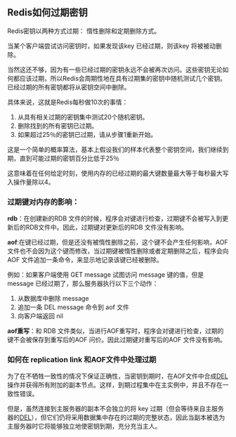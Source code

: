 ##  Redis如何过期密钥

Redis密钥以两种方式过期： 惰性删除和定期删除方式。

当某个客户端尝试访问密钥时，如果发现该key 已经过期，则该key 将被被动删除。

当然这还不够，因为有一些已经过期的密钥永远不会被再次访问。这些密钥无论如何都应该过期，所以Redis会周期性地在具有过期集的密钥中随机测试几个密钥。已经过期的所有密钥都将从密钥空间中删除。

具体来说，这就是Redis每秒做10次的事情：

1. 从具有相关过期的密钥集中测试20个随机密钥。
2. 删除找到的所有密钥已过期。
3. 如果超过25％的密钥已过期，请从步骤1重新开始。

这是一个简单的概率算法，基本上假设我们的样本代表整个密钥空间，我们继续到期，直到可能过期的密钥百分比低于25％

这意味着在任何给定时刻，使用内存的已经过期的最大键数量最大等于每秒最大写入操作量除以4。

### 过期键对内存的影响：

**rdb**：在创建新的RDB 文件的时候，程序会对键进行检查，过期键不会被写入到更新后的RDB文件中。因此，过期键对更新后的RDB 文件没有影响。

**aof**:在键已经过期，但是还没有被惰性删除之前，这个键不会产生任何影响，AOF 文件也不会因为这个键而修改，当过期键被惰性删除或者定期删除之后，程序会向AOF 文件追加一条命令，来显示地记录该键已经被删除。

例如：如果客户端使用 GET message 试图访问 message 键的值，但是 message 已经过期了，那么服务器执行以下三个动作：

1. 从数据库中删除 message 
2. 追加一条 DEL message 命令到 aof 文件
3. 向客户端返回 nil

**aof重写**：和 RDB 文件类似，当进行AOF重写时，程序会对键进行检查，过期的键不会被保存到重写后的AOF 问价。因此过期键对重写后的AOF 文件没有影响。



### 如何在 replication link 和AOF文件中处理过期

为了在不牺牲一致性的情况下保证正确性，当密钥到期时，在AOF文件中合成[DEL](https://redis.io/commands/del)操作并获得所有附加的副本节点。这样，到期过程集中在主实例中，并且不存在一致性错误。

但是，虽然连接到主服务器的副本不会独立的将 key 过期（但会等待来自主服务器的[DEL](https://redis.io/commands/del)），但它们仍将采用数据集中存在的过期的完整状态，因此当副本被选为主服务器时它将能够独立地使密钥到期，充分充当主人。

